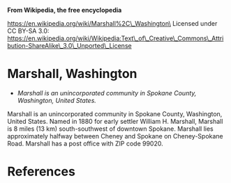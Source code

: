 **From Wikipedia, the free encyclopedia**

https://en.wikipedia.org/wiki/Marshall%2C\_Washington\
Licensed under CC BY-SA 3.0:\
https://en.wikipedia.org/wiki/Wikipedia:Text\_of\_Creative\_Commons\_Attribution-ShareAlike\_3.0\_Unported\_License

Marshall, Washington
====================

-   *Marshall is an unincorporated community in Spokane County,
    Washington, United States.*

Marshall is an unincorporated community in Spokane County, Washington,
United States. Named in 1880 for early settler William H. Marshall,
Marshall is 8 miles (13 km) south-southwest of downtown Spokane.
Marshall lies approximately halfway between Cheney and Spokane on
Cheney-Spokane Road. Marshall has a post office with ZIP code 99020.

References
==========
